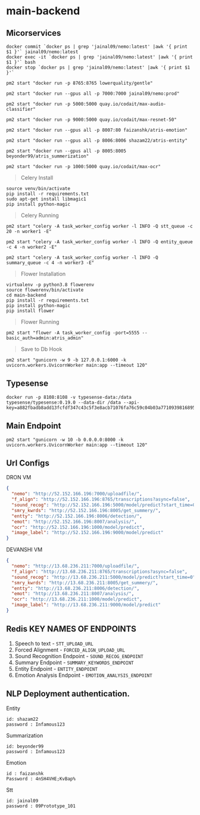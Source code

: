 # main-backend
## Micorservices
```shell
docker commit `docker ps | grep 'jainal09/nemo:latest' |awk '{ print $1 }'` jainal09/nemo:latest
docker exec -it `docker ps | grep 'jainal09/nemo:latest' |awk '{ print $1 }'` bash
docker stop `docker ps | grep 'jainal09/nemo:latest' |awk '{ print $1 }'`
```

```shell
pm2 start "docker run -p 8765:8765 lowerquality/gentle"
```

```shell
pm2 start "docker run --gpus all -p 7000:7000 jainal09/nemo:prod"
```

```shell
pm2 start "docker run -p 5000:5000 quay.io/codait/max-audio-classifier"
```

```shell
pm2 start "docker run -p 9000:5000 quay.io/codait/max-resnet-50"
```

```shell
pm2 start "docker run --gpus all -p 8007:80 faizanshk/atris-emotion"
```

```shell
pm2 start "docker run --gpus all -p 8006:8006 shazam22/atris-entity"
```

```shell
pm2 start "docker run --gpus all -p 8005:8005 beyonder99/atris_summerization"
```

```shell
pm2 start "docker run -p 1000:5000 quay.io/codait/max-ocr"
```

> Celery Install

```shell
source venv/bin/activate
pip install -r requirements.txt
sudo apt-get install libmagic1
pip install python-magic
```
> Celery Running
```shell
pm2 start "celery -A task_worker_config worker -l INFO -Q stt_queue -c 20 -n worker1 -E"
```

```shell
pm2 start "celery -A task_worker_config worker -l INFO -Q entity_queue -c 4 -n worker2 -E"
```

```shell
pm2 start "celery -A task_worker_config worker -l INFO -Q summary_queue -c 4 -n worker3 -E"
```

> Flower Installation
```shell
virtualenv -p python3.8 flowerenv
source flowerenv/bin/activate
cd main-backend
pip install -r requirements.txt
pip install python-magic
pip install flower
```
> Flower Running
```shell
pm2 start "flower -A task_worker_config -port=5555 --basic_auth=admin:atris_admin"
```

> Save to Db Hook
```shell
pm2 start "gunicorn -w 9 -b 127.0.0.1:6000 -k uvicorn.workers.UvicornWorker main:app --timeout 120"
```
## Typesense
```shell
docker run -p 8108:8108 -v typesense-data:/data typesense/typesense:0.19.0 --data-dir /data --api-key=a882fbadb8add13fcfdf347c43c5f3e8acb71076fa76c59c04b03a7710939816895b8ac45bab80d1d3e67adc4e8d3a44ce38805e10aaada0e49b979a874c6801
```

## Main Endpoint
```shell
pm2 start "gunicorn -w 10 -b 0.0.0.0:8000 -k uvicorn.workers.UvicornWorker main:app --timeout 120"
```
## Url Configs
DRON VM
```json
{
  "nemo": "http://52.152.166.196:7000/uploadfile/",
  "f_align": "http://52.152.166.196:8765/transcriptions?async=false",
  "sound_recog": "http://52.152.166.196:5000/model/predict?start_time=0",
  "smry_kwrds": "http://52.152.166.196:8005/get_summery/",
  "entty": "http://52.152.166.196:8006/detection/",
  "emot": "http://52.152.166.196:8007/analysis/",
  "ocr": "http://52.152.166.196:1000/model/predict",
  "image_label": "http://52.152.166.196:9000/model/predict"
}
```
DEVANSHI VM
```json
{
  "nemo": "http://13.68.236.211:7000/uploadfile/",
  "f_align": "http://13.68.236.211:8765/transcriptions?async=false",
  "sound_recog": "http://13.68.236.211:5000/model/predict?start_time=0",
  "smry_kwrds": "http://13.68.236.211:8005/get_summery/",
  "entty": "http://13.68.236.211:8006/detection/",
  "emot": "http://13.68.236.211:8007/analysis/",
  "ocr": "http://13.68.236.211:1000/model/predict",
  "image_label": "http://13.68.236.211:9000/model/predict"
}
```

## Redis KEY NAMES OF ENDPOINTS

1. Speech to text - `STT_UPLOAD_URL`
2. Forced Alignment - `FORCED_ALIGN_UPLOAD_URL`
3. Sound Recognition Endpoint - `SOUND_RECOG_ENDPOINT`
4. Summary Endpoint - `SUMMARY_KEYWORDS_ENDPOINT`
5. Entity Endpoint - `ENTITY_ENDPOINT`
6. Emotion Analysis Endpoint - `EMOTION_ANALYSIS_ENDPOINT`


## NLP Deployment authentication.

Entity

```
id: shazam22
password : Infamous123
```

Summarization

```
id: beyonder99
password : Infamous123
```

Emotion

```
id : faizanshk
Password : 4nSH4VHE;KvBap%
```

Stt
```
id: jainal09
password : 09Prototype_101
```
